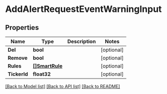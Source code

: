 # AddAlertRequestEventWarningInput

## Properties

Name | Type | Description | Notes
------------ | ------------- | ------------- | -------------
**Del** | **bool** |  | [optional] 
**Remove** | **bool** |  | [optional] 
**Rules** | [**[]SmartRule**](SmartRule.md) |  | [optional] 
**TickerId** | **float32** |  | [optional] 

[[Back to Model list]](../README.md#documentation-for-models) [[Back to API list]](../README.md#documentation-for-api-endpoints) [[Back to README]](../README.md)


